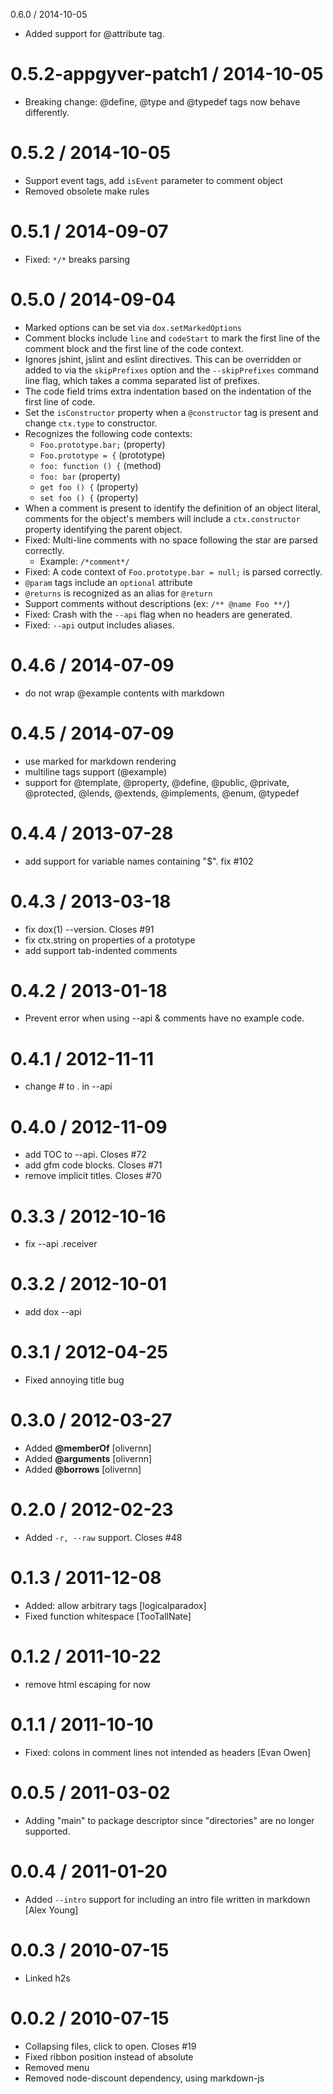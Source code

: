 0.6.0 / 2014-10-05

* Added support for @attribute tag.

0.5.2-appgyver-patch1 / 2014-10-05
==================================

* Breaking change: @define, @type and @typedef tags now behave differently.

0.5.2 / 2014-10-05
==================

* Support event tags, add `isEvent` parameter to comment object
* Removed obsolete make rules

0.5.1 / 2014-09-07
==================

* Fixed: `*/*` breaks parsing

0.5.0 / 2014-09-04
==================

* Marked options can be set via `dox.setMarkedOptions`
* Comment blocks include `line` and `codeStart` to mark the first line of the comment block and the first line of the code context.
* Ignores jshint, jslint and eslint directives. This can be overridden or added to via the `skipPrefixes` option and the `--skipPrefixes` command line flag, which takes a comma separated list of prefixes.
* The code field trims extra indentation based on the indentation of the first line of code.
* Set the `isConstructor` property when a `@constructor` tag is present and change `ctx.type` to constructor.
* Recognizes the following code contexts:
  - `Foo.prototype.bar;` (property)
  - `Foo.prototype = {` (prototype)
  - `foo: function () {` (method)
  - `foo: bar` (property)
  - `get foo () {` (property)
  - `set foo () {` (property)
* When a comment is present to identify the definition of an object literal, comments for the object's members will include a `ctx.constructor` property identifying the parent object.
* Fixed: Multi-line comments with no space following the star are parsed correctly.
  - Example: `/*comment*/`
* Fixed: A code context of `Foo.prototype.bar = null;` is parsed correctly.
* `@param` tags include an `optional` attribute
* `@returns` is recognized as an alias for `@return`
* Support comments without descriptions (ex: `/** @name Foo **/`)
* Fixed: Crash with the `--api` flag when no headers are generated.
* Fixed: `--api` output includes aliases.

0.4.6 / 2014-07-09
==================

 * do not wrap @example contents with markdown

0.4.5 / 2014-07-09
==================

 * use marked for markdown rendering
 * multiline tags support (@example)
 * support for @template, @property, @define, @public, @private, @protected,
   @lends, @extends, @implements, @enum, @typedef

0.4.4 / 2013-07-28
==================

 * add support for variable names containing "$". fix #102

0.4.3 / 2013-03-18
==================

  * fix dox(1) --version. Closes #91
  * fix ctx.string on properties of a prototype
  * add support tab-indented comments

0.4.2 / 2013-01-18
==================

  * Prevent error when using --api & comments have no example code.

0.4.1 / 2012-11-11
==================

  * change # to . in --api

0.4.0 / 2012-11-09
==================

  * add TOC to --api. Closes #72
  * add gfm code blocks. Closes #71
  * remove implicit titles. Closes #70

0.3.3 / 2012-10-16
==================

  * fix --api .receiver

0.3.2 / 2012-10-01
==================

  * add dox --api

0.3.1 / 2012-04-25
==================

  * Fixed annoying title bug

0.3.0 / 2012-03-27
==================

  * Added __@memberOf__ [olivernn]
  * Added __@arguments__ [olivernn]
  * Added __@borrows__ [olivernn]

0.2.0 / 2012-02-23
==================

  * Added `-r, --raw` support. Closes #48

0.1.3 / 2011-12-08
==================

  * Added: allow arbitrary tags [logicalparadox]
  * Fixed function whitespace [TooTallNate]

0.1.2 / 2011-10-22
==================

  * remove html escaping for now

0.1.1 / 2011-10-10
==================

  * Fixed: colons in comment lines not intended as headers [Evan Owen]

0.0.5 / 2011-03-02
==================

  * Adding "main" to package descriptor since "directories" are no longer supported.

0.0.4 / 2011-01-20
==================

  * Added `--intro` support for including an intro file written in markdown [Alex Young]

0.0.3 / 2010-07-15
==================

  * Linked h2s

0.0.2 / 2010-07-15
==================

  * Collapsing files, click to open. Closes #19
  * Fixed ribbon position instead of absolute
  * Removed menu
  * Removed node-discount dependency, using markdown-js
